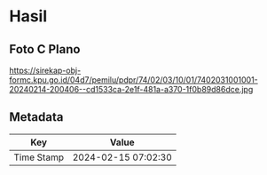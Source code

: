 # Hasil

## Foto C Plano

https://sirekap-obj-formc.kpu.go.id/04d7/pemilu/pdpr/74/02/03/10/01/7402031001001-20240214-200406--cd1533ca-2e1f-481a-a370-1f0b89d86dce.jpg


## Metadata

| Key        | Value               |
| ---------- | ------------------- |
| Time Stamp | 2024-02-15 07:02:30 |



